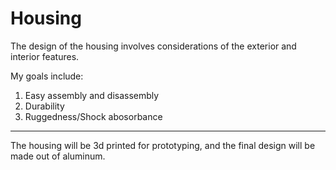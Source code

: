 # Housing

The design of the housing involves considerations of the exterior and interior features. 

My goals include:
1. Easy assembly and disassembly
2. Durability
3. Ruggedness/Shock abosorbance
---
The housing will be 3d printed for prototyping, and the final design will be made out of aluminum. 